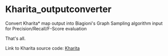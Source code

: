 # Kharita_outputconverter
Convert Kharita* map output into Biagioni's Graph Sampling algorithm input for Precision/Recall/F-Score evaluation 

That's all.


Link to Kharita source code: <a href="https://github.com/vipyoung/kharita">Kharita</a>

